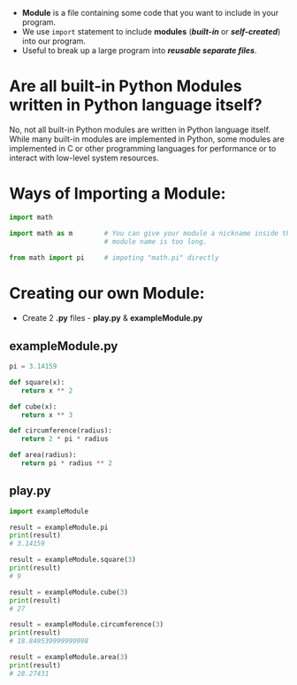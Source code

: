 - **Module** is a file containing some code that you want to include in your program.
- We use `import` statement to include **modules** (***built-in*** or ***self-created***) into our program.
- Useful to break up a large program into ***reusable separate files***. 

# Are all built-in Python Modules written in Python language itself?

No, not all built-in Python modules are written in Python language itself. While many built-in modules are implemented in Python, some modules are implemented in C or other programming languages for performance or to interact with low-level system resources.

# Ways of Importing a Module:

```py
import math

import math as m        # You can give your module a nickname inside the programe, especilaly if the 
                        # module name is too long.
                        
from math import pi     # impoting "math.pi" directly
```


# Creating our own Module:


- Create 2 **.py** files - **play.py** & **exampleModule.py**

## **exampleModule.py**

```py
pi = 3.14159

def square(x):
   return x ** 2

def cube(x):
   return x ** 3

def circumference(radius):
   return 2 * pi * radius

def area(radius):
   return pi * radius ** 2
```

## **play.py**

```py
import exampleModule

result = exampleModule.pi
print(result)
# 3.14159

result = exampleModule.square(3)
print(result)
# 9

result = exampleModule.cube(3)
print(result)
# 27

result = exampleModule.circumference(3)
print(result)
# 18.849539999999998

result = exampleModule.area(3)
print(result)
# 28.27431
```